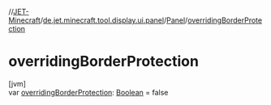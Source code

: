//[JET-Minecraft](../../../index.md)/[de.jet.minecraft.tool.display.ui.panel](../index.md)/[Panel](index.md)/[overridingBorderProtection](overriding-border-protection.md)

# overridingBorderProtection

[jvm]\
var [overridingBorderProtection](overriding-border-protection.md): [Boolean](https://kotlinlang.org/api/latest/jvm/stdlib/kotlin/-boolean/index.html) = false
